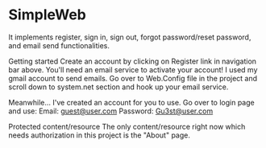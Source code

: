 # SimpleWeb
It implements register, sign in, sign out, forgot password/reset password, and email send functionalities.


Getting started
Create an account by clicking on Register link in navigation bar above. 
You'll need an email service to activate your account!
I used my gmail account to send emails. Go over to Web.Config file in the project and scroll down to system.net section and hook up your email service.


Meanwhile...
I've created an account for you to use. Go over to login page and use:
Email: guest@user.com
Password: Gu3st@user.com


Protected content/resource
The only content/resource right now which needs authorization in this project is the "About" page.

